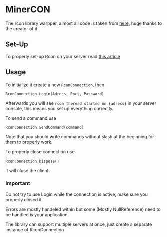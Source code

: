 # MinerCON
The rcon library warpper, almost all code is taken from [here](https://github.com/willroberts/minecraft-client-csharp),
huge thanks to the creator of it.
## Set-Up
To properly set-up Rcon on your server read [this article](https://wiki.vg/RCON)
## Usage
To initialize it create a new `RconConnection`,
then
```
RconConnection.Login(Adress, Port, Password)
```
Afterwards you will see `rcon theread started on {adress}` in your server console,
this means you set up everything correctly.

To send a command use
```
RconConnection.SendCommand(command)
```
Note that you should write commands without slash at the beginning for them to properly work.

To properly close connection use
```
RconConnection.Dispose()
```
it will close the client.
### Important
Do not try to use Login while the connection is active, make sure you properly closed it.

Errors are mostly handeled within but some (Mostly NullReference) need to be handled is your application.

The library can support multiple servers at once, just create a separate instance
of RconConnection

